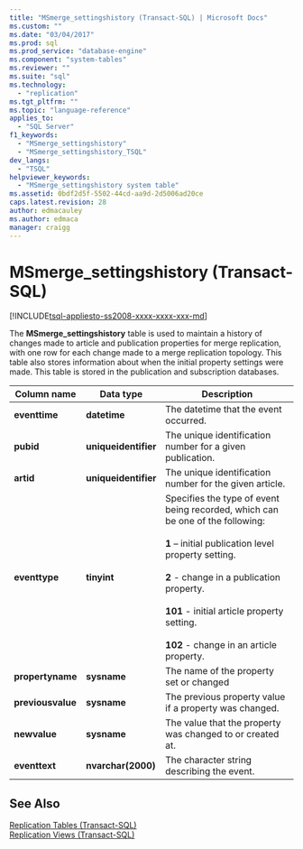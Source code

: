 ```yaml
---
title: "MSmerge_settingshistory (Transact-SQL) | Microsoft Docs"
ms.custom: ""
ms.date: "03/04/2017"
ms.prod: sql
ms.prod_service: "database-engine"
ms.component: "system-tables"
ms.reviewer: ""
ms.suite: "sql"
ms.technology: 
  - "replication"
ms.tgt_pltfrm: ""
ms.topic: "language-reference"
applies_to: 
  - "SQL Server"
f1_keywords: 
  - "MSmerge_settingshistory"
  - "MSmerge_settingshistory_TSQL"
dev_langs: 
  - "TSQL"
helpviewer_keywords: 
  - "MSmerge_settingshistory system table"
ms.assetid: 0bdf2d5f-5502-44cd-aa9d-2d5006ad20ce
caps.latest.revision: 28
author: edmacauley
ms.author: edmaca
manager: craigg
---
```

# MSmerge_settingshistory (Transact-SQL)
[!INCLUDE[tsql-appliesto-ss2008-xxxx-xxxx-xxx-md](../../includes/tsql-appliesto-ss2008-xxxx-xxxx-xxx-md.md)]

  The **MSmerge_settingshistory** table is used to maintain a history of changes made to article and publication properties for merge replication, with one row for each change made to a merge replication topology. This table also stores information about when the initial property settings were made. This table is stored in the publication and subscription databases.  
  
|Column name|Data type|Description|  
|-----------------|---------------|-----------------|  
|**eventtime**|**datetime**|The datetime that the event occurred.|  
|**pubid**|**uniqueidentifier**|The unique identification number for a given publication.|  
|**artid**|**uniqueidentifier**|The unique identification number for the given article.|  
|**eventtype**|**tinyint**|Specifies the type of event being recorded, which can be one of the following:<br /><br /> **1** – initial publication level property setting.<br /><br /> **2** - change in a publication property.<br /><br /> **101** - initial article property setting.<br /><br /> **102** - change in an article property.|  
|**propertyname**|**sysname**|The name of the property set or changed|  
|**previousvalue**|**sysname**|The previous property value if a property was changed.|  
|**newvalue**|**sysname**|The value that the property was changed to or created at.|  
|**eventtext**|**nvarchar(2000)**|The character string describing the event.|  
  
## See Also  
 [Replication Tables &#40;Transact-SQL&#41;](../../relational-databases/system-tables/replication-tables-transact-sql.md)   
 [Replication Views &#40;Transact-SQL&#41;](../../relational-databases/system-views/replication-views-transact-sql.md)  
  
  
